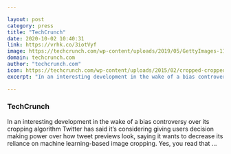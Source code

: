 ```yaml
---

layout: post
category: press
title: "TechCrunch"
date: 2020-10-02 10:40:31
link: https://vrhk.co/3iotVyf
image: https://techcrunch.com/wp-content/uploads/2019/05/GettyImages-1143634272.jpg?w=599
domain: techcrunch.com
author: "techcrunch.com"
icon: https://techcrunch.com/wp-content/uploads/2015/02/cropped-cropped-favicon-gradient.png?w=180
excerpt: "In an interesting development in the wake of a bias controversy over its cropping algorithm Twitter has said it’s considering giving users decision making power over how tweet previews look, saying it wants to decrease its reliance on machine learning-based image cropping. Yes, you read that …"

---
```


### TechCrunch

In an interesting development in the wake of a bias controversy over its cropping algorithm Twitter has said it’s considering giving users decision making power over how tweet previews look, saying it wants to decrease its reliance on machine learning-based image cropping. Yes, you read that …